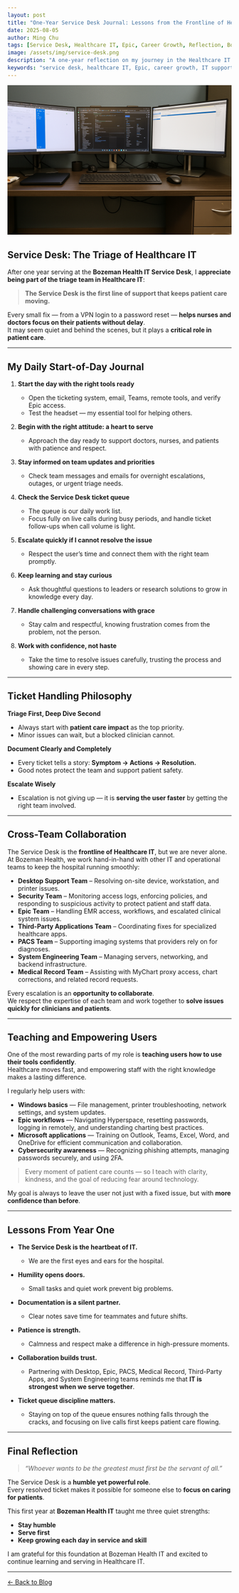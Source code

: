 ```yaml
---
layout: post
title: "One-Year Service Desk Journal: Lessons from the Frontline of Healthcare IT"
date: 2025-08-05
author: Ming Chu
tags: [Service Desk, Healthcare IT, Epic, Career Growth, Reflection, Bozeman Health]
image: /assets/img/service-desk.png
description: "A one-year reflection on my journey in the Healthcare IT Service Desk — lessons on humility, growth, and supporting patient care from behind the scenes."
keywords: "service desk, healthcare IT, Epic, career growth, IT support, reflection"
---
```


![Introductory Image](/assets/img/service-desk.png)

## Service Desk: The Triage of Healthcare IT

After one year serving at the **Bozeman Health IT Service Desk**, I **appreciate being part of the triage team in Healthcare IT**:

> **The Service Desk is the first line of support that keeps patient care moving.**

Every small fix — from a VPN login to a password reset — **helps nurses and doctors focus on their patients without delay**.  
It may seem quiet and behind the scenes, but it plays a **critical role in patient care**.

---

## My Daily Start-of-Day Journal

1. **Start the day with the right tools ready**  
   - Open the ticketing system, email, Teams, remote tools, and verify Epic access.  
   - Test the headset — my essential tool for helping others.

2. **Begin with the right attitude: a heart to serve**  
   - Approach the day ready to support doctors, nurses, and patients with patience and respect.

3. **Stay informed on team updates and priorities**  
   - Check team messages and emails for overnight escalations, outages, or urgent triage needs.

4. **Check the Service Desk ticket queue**  
   - The queue is our daily work list.  
   - Focus fully on live calls during busy periods, and handle ticket follow-ups when call volume is light.

5. **Escalate quickly if I cannot resolve the issue**  
   - Respect the user’s time and connect them with the right team promptly.

6. **Keep learning and stay curious**  
   - Ask thoughtful questions to leaders or research solutions to grow in knowledge every day.

7. **Handle challenging conversations with grace**  
   - Stay calm and respectful, knowing frustration comes from the problem, not the person.

8. **Work with confidence, not haste**  
   - Take the time to resolve issues carefully, trusting the process and showing care in every step.

---

## Ticket Handling Philosophy

**Triage First, Deep Dive Second**  
- Always start with **patient care impact** as the top priority.  
- Minor issues can wait, but a blocked clinician cannot.  

**Document Clearly and Completely**  
- Every ticket tells a story: **Symptom → Actions → Resolution.**  
- Good notes protect the team and support patient safety.

**Escalate Wisely**  
- Escalation is not giving up — it is **serving the user faster** by getting the right team involved.

---

## Cross-Team Collaboration

The Service Desk is the **frontline of Healthcare IT**, but we are never alone.  
At Bozeman Health, we work hand-in-hand with other IT and operational teams to keep the hospital running smoothly:

- **Desktop Support Team** – Resolving on-site device, workstation, and printer issues.
- **Security Team** – Monitoring access logs, enforcing policies, and responding to suspicious activity to protect patient and staff data.
- **Epic Team** – Handling EMR access, workflows, and escalated clinical system issues.  
- **Third-Party Applications Team** – Coordinating fixes for specialized healthcare apps.  
- **PACS Team** – Supporting imaging systems that providers rely on for diagnoses.  
- **System Engineering Team** – Managing servers, networking, and backend infrastructure.  
- **Medical Record Team** – Assisting with MyChart proxy access, chart corrections, and related record requests.

Every escalation is an **opportunity to collaborate**.  
We respect the expertise of each team and work together to **solve issues quickly for clinicians and patients**.

---

## Teaching and Empowering Users

One of the most rewarding parts of my role is **teaching users how to use their tools confidently**.  
Healthcare moves fast, and empowering staff with the right knowledge makes a lasting difference.

I regularly help users with:

- **Windows basics** — File management, printer troubleshooting, network settings, and system updates.  
- **Epic workflows** — Navigating Hyperspace, resetting passwords, logging in remotely, and understanding charting best practices.  
- **Microsoft applications** — Training on Outlook, Teams, Excel, Word, and OneDrive for efficient communication and collaboration.  
- **Cybersecurity awareness** — Recognizing phishing attempts, managing passwords securely, and using 2FA.

> Every moment of patient care counts — so I teach with clarity, kindness, and the goal of reducing fear around technology.

My goal is always to leave the user not just with a fixed issue, but with **more confidence than before**.

---

## Lessons From Year One

- **The Service Desk is the heartbeat of IT.**  
  - We are the first eyes and ears for the hospital.  

- **Humility opens doors.**  
  - Small tasks and quiet work prevent big problems.  

- **Documentation is a silent partner.**  
  - Clear notes save time for teammates and future shifts.  

- **Patience is strength.**  
  - Calmness and respect make a difference in high-pressure moments.  

- **Collaboration builds trust.**  
  - Partnering with Desktop, Epic, PACS, Medical Record, Third-Party Apps, and System Engineering teams reminds me that **IT is strongest when we serve together**.

- **Ticket queue discipline matters.**  
  - Staying on top of the queue ensures nothing falls through the cracks, and focusing on live calls first keeps patient care flowing.

---

## Final Reflection

> *“Whoever wants to be the greatest must first be the servant of all.”*

The Service Desk is a **humble yet powerful role**.  
Every resolved ticket makes it possible for someone else to **focus on caring for patients**.  

This first year at **Bozeman Health IT** taught me three quiet strengths:  
- **Stay humble**  
- **Serve first**  
- **Keep growing each day in service and skill**

I am grateful for this foundation at Bozeman Health IT and excited to continue learning and serving in Healthcare IT.

---

[← Back to Blog](/blog)
